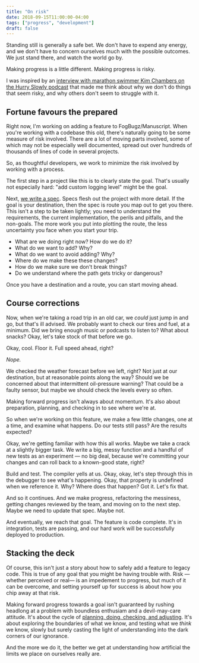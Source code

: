 ```yaml
---
title: "On risk"
date: 2018-09-15T11:00:00-04:00
tags: ["progress", "development"]
draft: false
---
```


Standing still is generally a safe bet. We don't have to expend any energy, and we don't have to concern ourselves much with the possible outcomes. We just stand there, and watch the world go by.

Making progress is a little different. Making progress is risky.

<!--more-->

I was inspired by an [interview with marathon swimmer Kim Chambers on the Hurry Slowly podcast][hurryslowly] that made me think about why we don't do things that seem risky, and why others don't seem to struggle with it.

## Fortune favours the prepared

Right now, I'm working on adding a feature to FogBugz/Manuscript. When you're working with a codebase this old, there's naturally going to be some measure of risk involved. There are a lot of moving parts involved, some of which may not be especially well documented, spread out over hundreds of thousands of lines of code in several projects.

So, as thoughtful developers, we work to minimize the risk involved by working with a process.

The first step in a project like this is to clearly state the goal. That's usually not especially hard: "add custom logging level" might be the goal.

Next, [we write a spec][spec]. Specs flesh out the project with more detail. If the goal is your destination, then the spec is route you map out to get you there. This isn't a step to be taken lightly; you need to understand the requirements, the current implementation, the perils and pitfalls, and the non-goals. The more work you put into plotting the route, the less uncertainty you face when you start your trip.

- What are we doing right now? How do we do it?
- What do we want to add? Why?
- What do we want to avoid adding? Why?
- Where do we make these these changes?
- How do we make sure we don't break things?
- Do we understand where the path gets tricky or dangerous?

Once you have a destination and a route, you can start moving ahead.

## Course corrections

Now, when we're taking a road trip in an old car, we _could_ just jump in and go, but that's ill advised. We probably want to check our tires and fuel, at a minimum. Did we bring enough music or podcasts to listen to? What about snacks? Okay, let's take stock of that before we go.

Okay, cool. Floor it. Full speed ahead, right?

_Nope._

We checked the weather forecast before we left, right? Not just at our destination, but at reasonable points along the way? Should we be concerned about that intermittent oil-pressure warning? That could be a faulty sensor, but maybe we should check the levels every so often.

Making forward progress isn't always about momentum. It's also about preparation, planning, and checking in to see where we're at.

So when we're working on this feature, we make a few little changes, one at a time, and examine what happens. Do our tests still pass? Are the results expected?

Okay, we're getting familiar with how this all works. Maybe we take a crack at a slightly bigger task. We write a big, messy function and a handful of new tests as an experiment — no big deal, because we're committing your changes and can roll back to a known-good state, right?

Build and test. The compiler yells at us. Okay, okay, let's step through this in the debugger to see what's happening. Okay, that property is undefined when we reference it. Why? Where does that happen? Got it. Let's fix that.

And so it continues. And we make progress, refactoring the messiness, getting changes reviewed by the team, and moving on to the next step. Maybe we need to update that spec. Maybe not.

And eventually, we reach that goal. The feature is code complete. It's in integration, tests are passing, and our hard work will be successfully deployed to production.

## Stacking the deck

Of course, this isn't just a story about how to safely add a feature to legacy code. This is true of any goal that you might be having trouble with. Risk —whether perceived or real— is an impedement to progress, but much of it can be overcome, and setting yourself up for success is about how you chip away at that risk.

Making forward progress towards a goal isn't guaranteed by rushing headlong at a problem with boundless enthusiam and a devil-may-care attitude. It's about the cycle of [planning, doing, checking, and adjusting][pdca]. It's about exploring the boundaries of what we know, and testing what we _think_ we know, slowly but surely casting the light of understanding into the dark corners of our ignorance.

And the more we do it, the better we get at understanding how artificial the limits we place on ourselves really are.

[hurryslowly]: https://hurryslowly.co/004-kim-chambers/
[spec]: https://www.joelonsoftware.com/2000/10/03/painless-functional-specifications-part-2-whats-a-spec/
[pdca]: https://en.wikipedia.org/wiki/PDCA